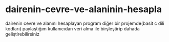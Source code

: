 # dairenin-cevre-ve-alaninin-hesapla
dairenin cevre ve alanını hesaplayan program diğer bir projemde(basit c dili kodları) paylaştığım kullanıcıdan veri alma ile birşleştirip dahada geliştirebilirsiniz
